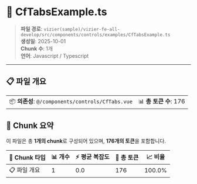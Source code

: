 # 📄 CfTabsExample.ts

> **파일 경로**: `vizier(sample)/vizier-fe-all-develop/src/components/controls/examples/CfTabsExample.ts`  
> **생성일**: 2025-10-01  
> **Chunk 수**: 1개  
> **언어**: Javascript / Typescript
---


## 📋 파일 개요

| | |
|--|--|
| 📦 **의존성**: `@/components/controls/CfTabs.vue` | 📊 **총 토큰 수**: 176 |






## 🧩 Chunk 요약

이 파일은 총 **1개의 chunk**로 구성되어 있으며, **176개의 토큰**을 포함합니다.

| 🧩 Chunk 타입 | 📊 개수 | ⚡ 평균 복잡도 | 📝 총 토큰 | 📈 비율 |
|---------------|--------|-------------|----------|--------|
| 📋 파일 개요 | 1 | 0.0 | 176 | 100.0% |

